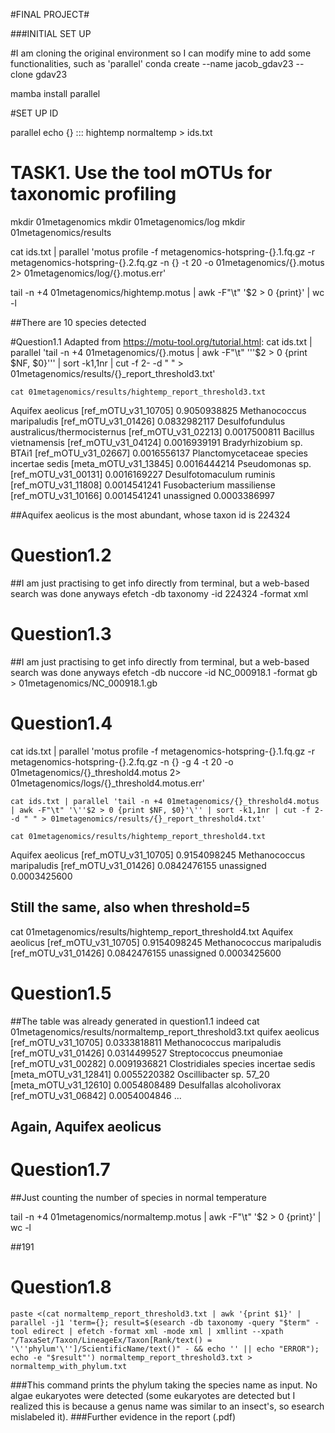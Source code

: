 #FINAL PROJECT#

###INITIAL SET UP

#I am cloning the original environment so I can modify mine to add some functionalities, such as 'parallel'
conda create --name jacob_gdav23 --clone gdav23

mamba install parallel

#SET UP ID

parallel echo {} ::: hightemp normaltemp > ids.txt

# TASK1. Use the tool mOTUs for taxonomic profiling
mkdir 01metagenomics
mkdir 01metagenomics/log
mkdir 01metagenomics/results

cat ids.txt | parallel 'motus profile -f metagenomics-hotspring-{}.1.fq.gz -r metagenomics-hotspring-{}.2.fq.gz -n {} -t 20 -o 01metagenomics/{}.motus 2> 01metagenomics/log/{}.motus.err'

tail -n +4 01metagenomics/hightemp.motus | awk -F"\t" '$2 > 0 {print}' | wc -l

##There are 10 species detected

#Question1.1 Adapted from https://motu-tool.org/tutorial.html:
cat ids.txt | parallel 'tail -n +4 01metagenomics/{}.motus | awk -F"\t" '\''$2 > 0 {print $NF, $0}'\'' | sort -k1,1nr | cut -f 2- -d " " > 01metagenomics/results/{}_report_threshold3.txt'

```
cat 01metagenomics/results/hightemp_report_threshold3.txt 
````
Aquifex aeolicus [ref_mOTU_v31_10705]	0.9050938825
Methanococcus maripaludis [ref_mOTU_v31_01426]	0.0832982117
Desulfofundulus australicus/thermocisternus [ref_mOTU_v31_02213]	0.0017500811
Bacillus vietnamensis [ref_mOTU_v31_04124]	0.0016939191
Bradyrhizobium sp. BTAi1 [ref_mOTU_v31_02667]	0.0016556137
Planctomycetaceae species incertae sedis [meta_mOTU_v31_13845]	0.0016444214
Pseudomonas sp. [ref_mOTU_v31_00131]	0.0016169227
Desulfotomaculum ruminis [ref_mOTU_v31_11808]	0.0014541241
Fusobacterium massiliense [ref_mOTU_v31_10166]	0.0014541241
unassigned	0.0003386997

##Aquifex aeolicus is the most abundant, whose taxon id is 224324

# Question1.2
##I am just practising to get info directly from terminal, but a web-based search was done anyways
efetch -db taxonomy -id 224324 -format xml

# Question1.3
##I am just practising to get info directly from terminal, but a web-based search was done anyways
efetch -db nuccore -id NC_000918.1 -format gb > 01metagenomics/NC_000918.1.gb

# Question1.4
cat ids.txt | parallel 'motus profile -f metagenomics-hotspring-{}.1.fq.gz -r metagenomics-hotspring-{}.2.fq.gz -n {} -g 4 -t 20 -o 01metagenomics/{}_threshold4.motus 2> 01metagenomics/logs/{}_threshold4.motus.err'

```
cat ids.txt | parallel 'tail -n +4 01metagenomics/{}_threshold4.motus | awk -F"\t" '\''$2 > 0 {print $NF, $0}'\'' | sort -k1,1nr | cut -f 2- -d " " > 01metagenomics/results/{}_report_threshold4.txt'

cat 01metagenomics/results/hightemp_report_threshold4.txt 

```

Aquifex aeolicus [ref_mOTU_v31_10705]	0.9154098245
Methanococcus maripaludis [ref_mOTU_v31_01426]	0.0842476155
unassigned	0.0003425600

## Still the same, also when threshold=5

cat 01metagenomics/results/hightemp_report_threshold4.txt 
Aquifex aeolicus [ref_mOTU_v31_10705]	0.9154098245
Methanococcus maripaludis [ref_mOTU_v31_01426]	0.0842476155
unassigned	0.0003425600



# Question1.5
##The table was already generated in question1.1 indeed
cat 01metagenomics/results/normaltemp_report_threshold3.txt 
quifex aeolicus [ref_mOTU_v31_10705]	0.0333818811
Methanococcus maripaludis [ref_mOTU_v31_01426]	0.0314499527
Streptococcus pneumoniae [ref_mOTU_v31_00282]	0.0091936821
Clostridiales species incertae sedis [meta_mOTU_v31_12841]	0.0055220382
Oscillibacter sp. 57_20 [meta_mOTU_v31_12610]	0.0054808489
Desulfallas alcoholivorax [ref_mOTU_v31_06842]	0.0054004846
...
## Again, Aquifex aeolicus


# Question1.7
##Just counting the number of species in normal temperature

tail -n +4 01metagenomics/normaltemp.motus | awk -F"\t" '$2 > 0 {print}' | wc -l

##191

# Question1.8
```
paste <(cat normaltemp_report_threshold3.txt | awk '{print $1}' | parallel -j1 'term={}; result=$(esearch -db taxonomy -query "$term" -tool edirect | efetch -format xml -mode xml | xmllint --xpath "/TaxaSet/Taxon/LineageEx/Taxon[Rank/text() = '\''phylum'\'']/ScientificName/text()" - && echo '' || echo "ERROR"); echo -e "$result"') normaltemp_report_threshold3.txt > normaltemp_with_phylum.txt
```

###This command prints the phylum taking the species name as input. No algae eukaryotes were detected (some eukaryotes are detected but I realized this is because a genus name was similar to an insect's, so esearch mislabeled it).
###Further evidence in the report (.pdf)




